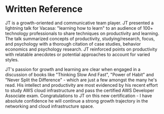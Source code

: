 # Written Reference

JT is a growth-oriented and communicative team player. JT presented a lightning talk for Vacasa: "learning how to learn" to an audience of 100+ technology professionals to share techniques on productivity and learning. The talk summarized concepts of productivity, studying/research, focus, and psychology with a thorough citation of case studies, behavior economics and psychology research. JT reinforced points on productivity with relatable anecdotes or potential approaches to account for varied styles.

JT's passion for growth and learning are clear when engaged in a discussion of books like "Thinking Slow And Fast", "Power of Habit" and "Never Split the Difference" - which are just a few amongst the many he's read. His intellect and productivity are most evidenced by his recent effort to study AWS cloud infrastructure and pass the certified AWS Developer Associate exam. Congratulations to JT on this new certification - I have absolute confidence he will continue a strong growth trajectory in the networking and cloud infrastructure space.